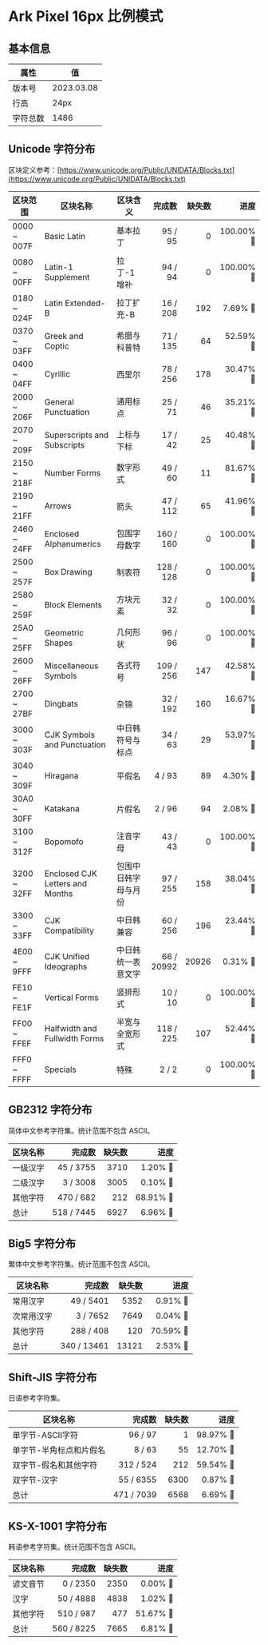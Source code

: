 # Ark Pixel 16px 比例模式

## 基本信息

| 属性 | 值 |
|---|---|
| 版本号 | 2023.03.08 |
| 行高 | 24px |
| 字符总数 | 1486 |

## Unicode 字符分布

区块定义参考：[https://www.unicode.org/Public/UNIDATA/Blocks.txt](https://www.unicode.org/Public/UNIDATA/Blocks.txt)

| 区块范围 | 区块名称 | 区块含义 | 完成数 | 缺失数 | 进度 |
|---|---|---|---:|---:|---:|
| 0000 ~ 007F | Basic Latin | 基本拉丁 | 95 / 95 | 0 | 100.00% 🚩 |
| 0080 ~ 00FF | Latin-1 Supplement | 拉丁-1 增补 | 94 / 94 | 0 | 100.00% 🚩 |
| 0180 ~ 024F | Latin Extended-B | 拉丁扩充-B | 16 / 208 | 192 | 7.69% 🚧 |
| 0370 ~ 03FF | Greek and Coptic | 希腊与科普特 | 71 / 135 | 64 | 52.59% 🚧 |
| 0400 ~ 04FF | Cyrillic | 西里尔 | 78 / 256 | 178 | 30.47% 🚧 |
| 2000 ~ 206F | General Punctuation | 通用标点 | 25 / 71 | 46 | 35.21% 🚧 |
| 2070 ~ 209F | Superscripts and Subscripts | 上标与下标 | 17 / 42 | 25 | 40.48% 🚧 |
| 2150 ~ 218F | Number Forms | 数字形式 | 49 / 60 | 11 | 81.67% 🚧 |
| 2190 ~ 21FF | Arrows | 箭头 | 47 / 112 | 65 | 41.96% 🚧 |
| 2460 ~ 24FF | Enclosed Alphanumerics | 包围字母数字 | 160 / 160 | 0 | 100.00% 🚩 |
| 2500 ~ 257F | Box Drawing | 制表符 | 128 / 128 | 0 | 100.00% 🚩 |
| 2580 ~ 259F | Block Elements | 方块元素 | 32 / 32 | 0 | 100.00% 🚩 |
| 25A0 ~ 25FF | Geometric Shapes | 几何形状 | 96 / 96 | 0 | 100.00% 🚩 |
| 2600 ~ 26FF | Miscellaneous Symbols | 各式符号 | 109 / 256 | 147 | 42.58% 🚧 |
| 2700 ~ 27BF | Dingbats | 杂锦 | 32 / 192 | 160 | 16.67% 🚧 |
| 3000 ~ 303F | CJK Symbols and Punctuation | 中日韩符号与标点 | 34 / 63 | 29 | 53.97% 🚧 |
| 3040 ~ 309F | Hiragana | 平假名 | 4 / 93 | 89 | 4.30% 🚧 |
| 30A0 ~ 30FF | Katakana | 片假名 | 2 / 96 | 94 | 2.08% 🚧 |
| 3100 ~ 312F | Bopomofo | 注音字母 | 43 / 43 | 0 | 100.00% 🚩 |
| 3200 ~ 32FF | Enclosed CJK Letters and Months | 包围中日韩字母与月份 | 97 / 255 | 158 | 38.04% 🚧 |
| 3300 ~ 33FF | CJK Compatibility | 中日韩兼容 | 60 / 256 | 196 | 23.44% 🚧 |
| 4E00 ~ 9FFF | CJK Unified Ideographs | 中日韩统一表意文字 | 66 / 20992 | 20926 | 0.31% 🚧 |
| FE10 ~ FE1F | Vertical Forms | 竖排形式 | 10 / 10 | 0 | 100.00% 🚩 |
| FF00 ~ FFEF | Halfwidth and Fullwidth Forms | 半宽与全宽形式 | 118 / 225 | 107 | 52.44% 🚧 |
| FFF0 ~ FFFF | Specials | 特殊 | 2 / 2 | 0 | 100.00% 🚩 |

## GB2312 字符分布

简体中文参考字符集。统计范围不包含 ASCII。

| 区块名称 | 完成数 | 缺失数 | 进度 |
|---|---:|---:|---:|
| 一级汉字 | 45 / 3755 | 3710 | 1.20% 🚧 |
| 二级汉字 | 3 / 3008 | 3005 | 0.10% 🚧 |
| 其他字符 | 470 / 682 | 212 | 68.91% 🚧 |
| 总计 | 518 / 7445 | 6927 | 6.96% 🚧 |

## Big5 字符分布

繁体中文参考字符集。统计范围不包含 ASCII。

| 区块名称 | 完成数 | 缺失数 | 进度 |
|---|---:|---:|---:|
| 常用汉字 | 49 / 5401 | 5352 | 0.91% 🚧 |
| 次常用汉字 | 3 / 7652 | 7649 | 0.04% 🚧 |
| 其他字符 | 288 / 408 | 120 | 70.59% 🚧 |
| 总计 | 340 / 13461 | 13121 | 2.53% 🚧 |

## Shift-JIS 字符分布

日语参考字符集。

| 区块名称 | 完成数 | 缺失数 | 进度 |
|---|---:|---:|---:|
| 单字节-ASCII字符 | 96 / 97 | 1 | 98.97% 🚧 |
| 单字节-半角标点和片假名 | 8 / 63 | 55 | 12.70% 🚧 |
| 双字节-假名和其他字符 | 312 / 524 | 212 | 59.54% 🚧 |
| 双字节-汉字 | 55 / 6355 | 6300 | 0.87% 🚧 |
| 总计 | 471 / 7039 | 6568 | 6.69% 🚧 |

## KS-X-1001 字符分布

韩语参考字符集。统计范围不包含 ASCII。

| 区块名称 | 完成数 | 缺失数 | 进度 |
|---|---:|---:|---:|
| 谚文音节 | 0 / 2350 | 2350 | 0.00% 🚧 |
| 汉字 | 50 / 4888 | 4838 | 1.02% 🚧 |
| 其他字符 | 510 / 987 | 477 | 51.67% 🚧 |
| 总计 | 560 / 8225 | 7665 | 6.81% 🚧 |
